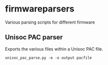 # firmwareparsers
Various parsing scripts for different firmware

## Unisoc PAC parser
Exports the various files within a Unisoc PAC file.

```
unisoc_pac_parse.py -e -o output pacfile
```
